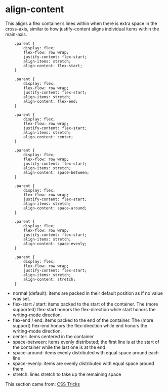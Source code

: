 # align-content
This aligns a flex container’s lines within when there is extra space in the cross-axis, similar to how justify-content aligns individual items within the main-axis.

```
    .parent {
        display: flex;
        flex-flow: row wrap;
        justify-content: flex-start;
        align-items: stretch;
        align-content: flex-start;
    }
```

```
    .parent {
        display: flex;
        flex-flow: row wrap;
        justify-content: flex-start;
        align-items: stretch;
        align-content: flex-end;
    }
```

```
    .parent {
        display: flex;
        flex-flow: row wrap;
        justify-content: flex-start;
        align-items: stretch;
        align-content: center;
    }
```

```
    .parent {
        display: flex;
        flex-flow: row wrap;
        justify-content: flex-start;
        align-items: stretch;
        align-content: space-between;
    }
```

```
    .parent {
        display: flex;
        flex-flow: row wrap;
        justify-content: flex-start;
        align-items: stretch;
        align-content: space-around;
    }
```

```
    .parent {
        display: flex;
        flex-flow: row wrap;
        justify-content: flex-start;
        align-items: stretch;
        align-content: space-evenly;
    }
```

```
    .parent {
        display: flex;
        flex-flow: row wrap;
        justify-content: flex-start;
        align-items: stretch;
        align-content: stretch;
    }
```

* normal (default): items are packed in their default position as if no value was set.
* flex-start / start: items packed to the start of the container. The (more supported) flex-start honors the flex-direction while start honors the writing-mode direction.
* flex-end / end: items packed to the end of the container. The (more support) flex-end honors the flex-direction while end honors the writing-mode direction.
* center: items centered in the container
* space-between: items evenly distributed; the first line is at the start of the container while the last one is at the end
* space-around: items evenly distributed with equal space around each line
* space-evenly: items are evenly distributed with equal space around them
* stretch: lines stretch to take up the remaining space

This section came from: [CSS Tricks](https://css-tricks.com/snippets/css/a-guide-to-flexbox/)
